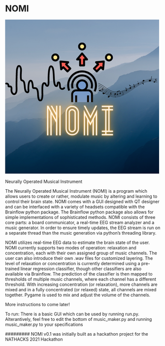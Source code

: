 # NOMI

![logo](https://github.com/LeonardoFerrisi/NOMI/blob/main/logo.png)

Neurally Operated Musical Instrument

The Neurally Operated Musical Instrument (NOMI) is a program which allows users to create or rather, modulate music by altering and learning to control their brain state. NOMI comes with a GUI designed with QT designer and can be interfaced with a variety of headsets compatible with the Brainflow python package. The Brainflow python package also allows for simple implementations of sophisticated methods. NOMI consists of three core parts: a board communicator, a real-time EEG stream analyzer and a music generator. In order to ensure timely updates, the EEG stream is run on a separate thread than the music generation via python’s threading library. 

NOMI utilizes real-time EEG data to estimate the brain state of the user. NOMI currently supports two modes of operation: relaxation and concentration, each with their own assigned group of music channels. The user can also introduce their own .wav files for customized layering. The level of relaxation or concentration is currently determined using a pre-trained linear regression classifier, though other classifiers are also available via Brainflow. The prediction of the classifier is then mapped to thresholds of multiple music channels, where each channel has a different threshold. With increasing concentration (or relaxation), more channels are mixed and in a fully concentrated (or relaxed) state, all channels are mixed together. Pygame is used to mix and adjust the volume of the channels. 

More instructions to come later! 

To run: 
There is a basic GUI which can be used by running run.py.
Alterantively, feel free to edit the bottom of music_maker.py and running music_maker.py to your specifications

######### NOMI v0.1 was initially built as a hackathon project for the NATHACKS 2021 Hackathon
